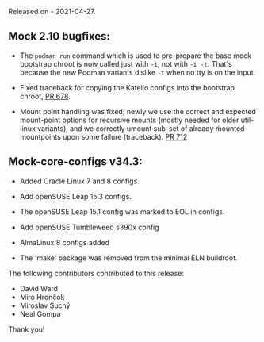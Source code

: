Released on - 2021-04-27.

## Mock 2.10 bugfixes:

 * The `podman run` command which is used to pre-prepare the base mock bootstrap chroot
   is now called just with `-i`, not with `-i -t`.  That's because the new Podman
   variants dislike `-t` when no tty is on the input.

 * Fixed traceback for copying the Katello configs into the bootstrap chroot,
   [PR 678][PR#678].

 * Mount point handling was fixed;  newly we use the correct and expected
   mount-point options for recursive mounts (mostly needed for older util-linux
   variants), and we correctly umount sub-set of already ḿounted mountpoints
   upon some failure (traceback).  [PR 712][PR#712]


## Mock-core-configs v34.3:

 * Added Oracle Linux 7 and 8 configs.

 * Add openSUSE Leap 15.3 configs.

 * The openSUSE Leap 15.1 config was marked to EOL in configs.

 * Add openSUSE Tumbleweed s390x config

 * AlmaLinux 8 configs added

 * The 'make' package was removed from the minimal ELN buildroot.


The following contributors contributed to this release:

 * David Ward
 * Miro Hrončok
 * Miroslav Suchý
 * Neal Gompa

Thank you!

[PR#712]: https://github.com/rpm-software-management/mock/pull/712
[PR#678]: https://github.com/rpm-software-management/mock/pull/678

